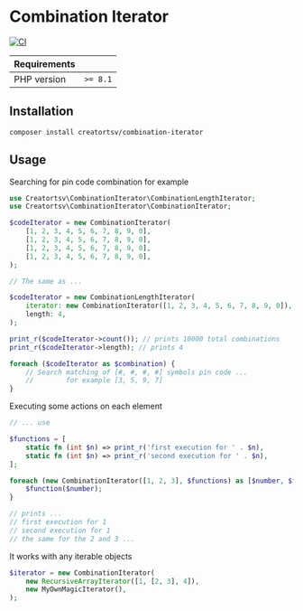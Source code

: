 # Combination Iterator

[![CI](https://github.com/creatortsv/combination-iterator/actions/workflows/php.yml/badge.svg?branch=main)](https://github.com/creatortsv/combination-iterator/actions/workflows/php.yml)

| Requirements |          |
| ------------ | -------- |
| PHP version  | `>= 8.1` |

## Installation
```shell
composer install creatortsv/combination-iterator
```

## Usage

Searching for pin code combination for example

```php
use Creatortsv\CombinationIterator\CombinationLengthIterator;
use Creatortsv\CombinationIterator\CombinationIterator;

$codeIterator = new CombinationIterator(
    [1, 2, 3, 4, 5, 6, 7, 8, 9, 0],
    [1, 2, 3, 4, 5, 6, 7, 8, 9, 0],
    [1, 2, 3, 4, 5, 6, 7, 8, 9, 0],
    [1, 2, 3, 4, 5, 6, 7, 8, 9, 0],
);

// The same as ...

$codeIterator = new CombinationLengthIterator(
    iterator: new CombinationIterator([1, 2, 3, 4, 5, 6, 7, 8, 9, 0]),
    length: 4,
);

print_r($codeIterator->count()); // prints 10000 total combinations
print_r($codeIterator->length); // prints 4

foreach ($codeIterator as $combination) {
    // Search matching of [#, #, #, #] symbols pin code ...
    //        for example [3, 5, 9, 7]
}
```

Executing some actions on each element

```php
// ... use

$functions = [
    static fn (int $n) => print_r('first execution for ' . $n),
    static fn (int $n) => print_r('second execution for ' . $n),
];

foreach (new CombinationIterator([1, 2, 3], $functions) as [$number, $function]) {
    $function($number);
}

// prints ...
// first execution for 1
// second execution for 1
// the same for the 2 and 3 ...
```

It works with any iterable objects

```php
$iterator = new CombinationIterator(
    new RecursiveArrayIterator([1, [2, 3], 4]),
    new MyOwnMagicIterator(),
);
```
